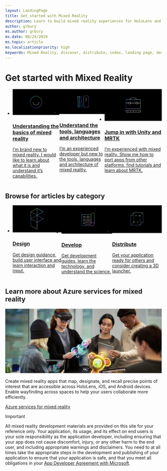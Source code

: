 ```yaml
---
layout: LandingPage
title: Get started with Mixed Reality
description: Learn to build mixed reality experiences for HoloLens and immersive headsets.
author: grbury 
ms.author: grbury
ms.date: 08/24/2019
ms.topic: article
ms.localizationpriority: high
keywords: Mixed Reality, discover, distribute, index, landing page, design, development, tutorials, sample apps, fundamentals, case studies, resources, HoloLens how-to, Open source projects
---
```


# Get started with Mixed Reality

<ul id="cardtypes-W" class="cardsW panelContent" style="display: flex; margin-top: 0px;">
                            <li>
                              <a href="https://docs.microsoft.com/azure/spatial-anchors" target="_blank" title="Understanding the basics of mixed reality" data-linktype="absolute-path">
                                    <div class="cardSize">
                                        <div class="cardPadding">
                                            <div class="card">
                                                <div class="cardImageOuter">
                                                    <div class="cardImage">
                                                        <img src="images/QuickStartTile-Basics.jpg" alt="Understanding the basics of mixed reality image">
                                                    </div>
                                                </div>
                                                <div class="cardText">
                                                    <h3 class="x-hidden-focus">Understanding the basics of mixed reality</h3>
                                                  <p>I’m brand new to mixed reality. I would like to learn about what it is and understand it’s capabilities.</p>
                                                </div>
                                            </div>
                                        </div>
                                    </div>
                                    </a>
                            </li>
                            <li>
                              <a href="https://docs.microsoft.com/azure/cognitive-services/speech-service/" target="_blank" title="Understand the tools, languages and architecture" data-linktype="absolute-path">
                                    <div class="cardSize">
                                        <div class="cardPadding">
                                            <div class="card">
                                                <div class="cardImageOuter">
                                                    <div class="cardImage">
                                                        <img src="images/QuickStartTile-Developer.jpg" alt="Understand the tools, languages and architecture image">
                                                    </div>
                                                </div>
                                                <div class="cardText">
                                                    <h3 class="x-hidden-focus">Understand the tools, languages and architecture</h3>
                                                  <p>I’m an experienced developer but new to the tools, languages and architecture of mixed reality.</p>
                                                </div>
                                            </div>
                                        </div>
                                    </div>
                                    </a>
                            </li>
                             <li>
                              <a href="https://docs.microsoft.com/azure/cognitive-services/computer-vision/" target="_blank" title="Jump in with Unity and MRTK" data-linktype="absolute-path">
                                    <div class="cardSize">
                                        <div class="cardPadding">
                                            <div class="card">
                                                <div class="cardImageOuter">
                                                    <div class="cardImage">
                                                        <img src="images/QuickStartTile-Expert.jpg" alt="Jump in with Unity and MRTK image">
                                                    </div>
                                                </div>
                                                <div class="cardText">
                                                    <h3 class="x-hidden-focus">Jump in with Unity and MRTK</h3>
                                                  <p>I’m experienced with mixed reality. Show me how to port apps from other platforms, find tutorials and learn about MRTK.</p>
                                                </div>
                                            </div>
                                        </div>
                                    </div>
                                    </a>
                            </li>
</ul>

<h2>Browse for articles by category</h2>

<ul id="cardtypes-W" class="cardsW panelContent" style="display: flex; margin-top: 0px;">
                            <li>
                            <a href="design.md" title="Design landing" data-linktype="absolute-path">
                                    <div class="cardSize">
                                        <div class="cardPadding">
                                            <div class="card">
                                                <div class="cardImageOuter">
                                                    <div class="cardImage">
                                                        <img src="images/Tile-Design.jpg" alt="Design icon">
                                                    </div>
                                                </div>
                                                <div class="cardText">
                                                    <h3>Design</h3>
                                                    <p>Get design guidance, build user interface and learn interaction and input.</p>
                                                </div>
                                            </div>
                                        </div>
                                    </div>
                               </a>
                            </li>
                            <li>
                             <a href="development.md" title="Development landing" data-linktype="absolute-path">
                              <div class="cardSize">
                                  <div class="cardPadding">
                                      <div class="card">
                                          <div class="cardImageOuter">
                                              <div class="cardImage">
                                                  <img src="images/Tile-Develop.jpg" alt="Develop icon">
                                              </div>
                                          </div>
                                          <div class="cardText">
                                              <h3>Develop</h3>
                                              <p>Get development guides, learn the technology, and understand the science.</p>
                                          </div>
                                      </div>
                                  </div>
                              </div>
                               </a>
                            </li>
                             <li>
                              <a href="implementing-3d-app-launchers.md" title="Distribute" data-linktype="absolute-path">
                                    <div class="cardSize">
                                        <div class="cardPadding">
                                            <div class="card">
                                                <div class="cardImageOuter">
                                                    <div class="cardImage">
                                                        <img src="images/Tile-Distribute.jpg" alt="Distribute icon">
                                                    </div>
                                                </div>
                                                <div class="cardText">
                                                    <h3 class="x-hidden-focus">Distribute</h3>
                                                  <p>Get your application ready for others and consider creating a 3D launcher.</p>
                                                </div>
                                            </div>
                                        </div>
                                    </div>
                                </a>
                            </li>
 </ul>

<h2>Learn more about Azure services for mixed reality</h2>

[![Azure services](images/AzureServices.jpg)](azure-services.md)

Create mixed reality apps that map, designate, and recall precise points of interest that are accessible across HoloLens, iOS, and Android devices. Enable wayfinding across spaces to help your users collaborate more efficiently.

[Azure services for mixed reality](azure-services.md)




>[!IMPORTANT]
>All mixed reality development materials are provided on this site for your reference only. Your application, its usage, and its effect on end users is your sole responsibility as the application developer, including ensuring that your app does not cause discomfort, injury, or any other harm to the end user, and including appropriate warnings and disclaimers. You need to at all times take the appropriate steps in the development and publishing of your application to ensure that your application is safe, and that you meet all obligations in your [App Developer Agreement with Microsoft](https://docs.microsoft.com/legal/windows/agreements/app-developer-agreement). 
